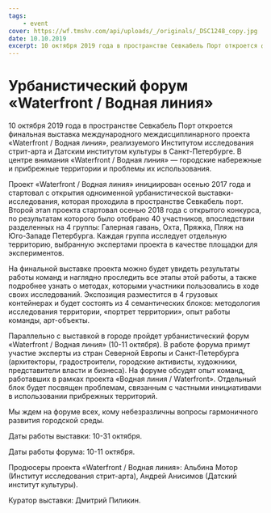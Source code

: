 ```yaml
---
tags:
    - event
cover: https://wf.tmshv.com/api/uploads/_/originals/_DSC1248_copy.jpg
date: 10.10.2019
excerpt: 10 октября 2019 года в пространстве Севкабель Порт откроется финальная выставка международного междисциплинарного проекта «Waterfront / Водная линия», реализуемого Институтом исследования стрит-арта и Датским институтом культуры в Санкт-Петербурге
---
```


# Урбанистический форум «Waterfront / Водная линия»

10 октября 2019 года в пространстве Севкабель Порт откроется финальная выставка международного междисциплинарного проекта «Waterfront / Водная линия», реализуемого Институтом исследования стрит-арта и Датским институтом культуры в Санкт-Петербурге. В центре внимания «Waterfront / Водная линия» — городские набережные и прибрежные территории и проблемы их использования.

Проект «Waterfront / Водная линия» инициирован осенью 2017 года и стартовал с открытия одноименной урбанистической выставки-исследования, которая проходила в пространстве Севкабель порт. Второй этап проекта стартовал осенью 2018 года с открытого конкурса, по результатам которого было отобрано 40 участников, впоследствии разделенных на 4 группы: Галерная гавань, Охта, Пряжка, Пляж на Юго-Западе Петербурга. Каждая группа исследует отдельную территорию, выбранную экспертами проекта в качестве площадки для экспериментов.

На финальной выставке проекта можно будет увидеть результаты работы команд и наглядно проследить все этапы этой работы, а также подробнее узнать о методах, которыми участники пользовались в ходе своих исследований. Экспозиция разместится в 4 грузовых контейнерах и будет состоять из 4 семантических блоков: методология исследования территории, «портрет территории», опыт работы команды, арт-объекты.

Параллельно с выставкой в городе пройдет урбанистический форум «Waterfront / Водная линия» (10-11 октября). В работе форума примут участие эксперты из стран Северной Европы и Санкт-Петербурга (архитекторы, градостроители, городские активисты, художники, представители власти и бизнеса). На форуме обсудят опыт команд, работавших в рамках проекта «Водная линия / Waterfront». Отдельный блок будет посвящен проблемам, связанным с частными инициативами в использовании прибрежных территорий.

Мы ждем на форуме всех, кому небезразличны вопросы гармоничного развития городской среды.

Даты работы выставки: 10-31 октября.

Даты работы форума: 10-11 октября.

Продюсеры проекта «Waterfront / Водная линия»: Альбина Мотор (Институт исследования стрит-арта), Андрей Анисимов (Датский институт культуры). 

Куратор выставки: Дмитрий Пиликин.